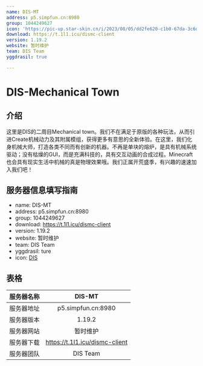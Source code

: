 ```yaml
---
name: DIS-MT
address: p5.simpfun.cn:8980 
group: 1044249627
icon: 'https://pic-up.star-skin.cn/i/2023/08/05/dd2fe620-c1b0-67da-3c6d-1281ccb8df31.png'
download: https://t.1l1.icu/dismc-client
version: 1.19.2
website: 暂时维护
team: DIS Team
yggdrasil: true

---
```

# DIS-Mechanical Town

## 介绍

这里是DIS的二周目Mechanical town。我们不在满足于原版的各种玩法，从而引进Create机械动力及其附属模组，获得更多有意思的全新体验。在这里，我们化身机械大师，打造各类不同而有创新的机器。不再是单块的熔炉，是具有机械系统驱动；没有枯燥的GUI，而是充满科技的，具有交互动画的合成过程。Minecraft也会具有现实生活中机械的真是物理效果哦。我们正属开荒盛季，有兴趣的速速加入我们吧！

## 服务器信息填写指南

- name: DIS-MT
- address: p5.simpfun.cn:8980
- group: 1044249627
- download: https://t.1l1.icu/dismc-client
- version: 1.19.2
- website: 暂时维护
- team: DIS Team
- yggdrasil: ture
- icon: [DIS](https://pic-up.star-skin.cn/i/2023/08/05/dd2fe620-c1b0-67da-3c6d-1281ccb8df31.png)


## 表格

| 服务器名称 | DIS-MT |
| :---: | :---: |
| 服务器地址 | p5.simpfun.cn:8980 |
| 服务器版本 | 1.19.2 |
| 服务器网站 | 暂时维护 |
| 服务器下载 | https://t.1l1.icu/dismc-client |
| 服务器团队 | DIS Team |
